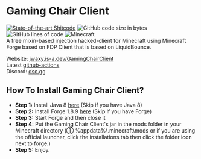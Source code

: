# Gaming Chair Client 
[![State-of-the-art Shitcode](https://img.shields.io/static/v1?label=State-of-the-art&message=Shitcode&color=7B5804)](https://github.com/trekhleb/state-of-the-art-shitcode)
![GitHub code size in bytes](https://img.shields.io/github/languages/code-size/jwaxy/GamingChairClient)
![GitHub lines of code](https://tokei.rs/b1/github/jwaxy/GamingChairClient)
![Minecraft](https://img.shields.io/badge/game-Minecraft-brightgreen)  
A free mixin-based injection hacked-client for Minecraft using Minecraft Forge based on FDP Client that is based on LiquidBounce.

Website: [jwaxy.is-a.dev/GamingChairClient](http://gg.gg/GamingChairClient)  
Latest [github-actions](https://nightly.link/jwaxy/GamingChairClient/workflows/build/main/GamingChairClient.zip)  
Discord: [dsc.gg](https://dsc.gg)

## How To Install Gaming Chair Client?
- **Step 1:** Install Java 8 [here](https://www.java.com/en/download/) (Skip if you have Java 8)
- **Step 2:** Install Forge 1.8.9 [here](https://files.minecraftforge.net/net/minecraftforge/forge/index_1.8.9.html) (Skip if you have Forge)
- **Step 3:** Start Forge and then close it
- **Step 4:** Put the Gaming Chair Client's jar in the mods folder in your Minecraft directory (① %appdata%\\.minecraft\mods or if you are using the official launcher, click the installations tab then click the folder icon next to forge.)
- **Step 5:** Enjoy.

